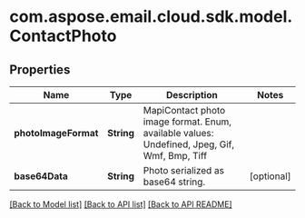 
# com.aspose.email.cloud.sdk.model.ContactPhoto

## Properties
Name | Type | Description | Notes
------------ | ------------- | ------------- | -------------
**photoImageFormat** | **String** | MapiContact photo image format. Enum, available values: Undefined, Jpeg, Gif, Wmf, Bmp, Tiff | 
**base64Data** | **String** | Photo serialized as base64 string.              |  [optional]


[[Back to Model list]](README.md#documentation-for-models) [[Back to API list]](README.md#documentation-for-api-endpoints) [[Back to API README]](README.md)


